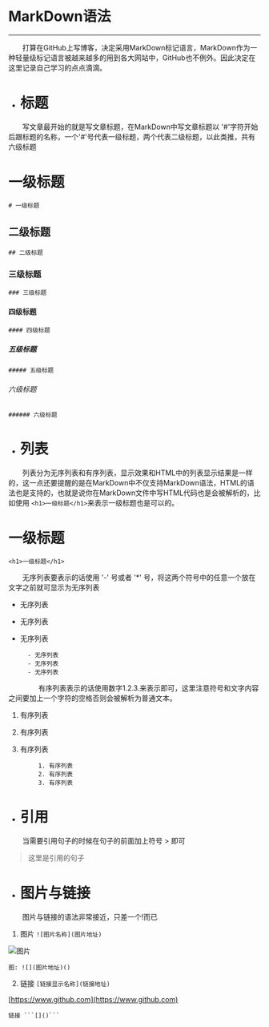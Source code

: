 # MarkDown语法
___

　　打算在GitHub上写博客，决定采用MarkDown标记语言，MarkDown作为一种轻量级标记语言被越来越多的用到各大网站中，GitHub也不例外。因此决定在这里记录自己学习的点点滴滴。

* <h1>标题</h1>

　　写文章最开始的就是写文章标题，在MarkDown中写文章标题以 '#'字符开始后跟标题的名称，一个'#'号代表一级标题，两个代表二级标题，以此类推，共有六级标题

	
	
# 一级标题
	# 一级标题

## 二级标题
	## 二级标题

### 三级标题
	### 三级标题

#### 四级标题
	#### 四级标题	

##### 五级标题
	##### 五级标题	

###### 六级标题
	###### 六级标题
* <h1>列表</h1>

　　列表分为无序列表和有序列表，显示效果和HTML中的列表显示结果是一样的，这一点还要提醒的是在MarkDown中不仅支持MarkDown语法，HTML的语法也是支持的，也就是说你在MarkDown文件中写HTML代码也是会被解析的，比如使用 ```<h1>一级标题</h1>```来表示一级标题也是可以的。
<h1>一级标题</h1>

	<h1>一级标题</h1>
　　无序列表要表示的话使用 '-' 号或者 '*' 号，将这两个符号中的任意一个放在文字之前就可显示为无序列表

- 无序列表
- 无序列表
- 无序列表
    
		- 无序列表
		- 无序列表
		- 无序列表
		
　　
　　有序列表表示的话使用数字1.2.3.来表示即可，这里注意符号和文字内容之间要加上一个字符的空格否则会被解析为普通文本。
    
1. 有序列表
2. 有序列表
3. 有序列表
	
			1. 有序列表
			2. 有序列表
			3. 有序列表
* <h1>引用</h1>

　　当需要引用句子的时候在句子的前面加上符号 > 即可

> 这里是引用的句子

* <h1>图片与链接

　　图片与链接的语法非常接近，只差一个!而已

1. 图片 ```![图片名称](图片地址)```

![图片](http://img3.3lian.com/2014/s4/45/d/56.jpg)
	
	图: ![](图片地址)()
2. 链接 ```[链接显示名称](链接地址)```

[https://www.github.com](https://www.github.com)

	链接 ```[]()```

	

